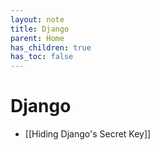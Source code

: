 ```yaml
---
layout: note
title: Django
parent: Home
has_children: true
has_toc: false
---
```


# Django

- [[Hiding Django's Secret Key]]

